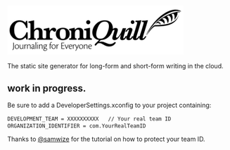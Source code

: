 <img src="chroniquill-logo.png" alt="ChroniQuill Logo" width="400"/>


The static site generator for long-form and short-form writing in the cloud.



## work in progress.

Be sure to add a DeveloperSettings.xconfig to your project containing:

```
DEVELOPMENT_TEAM = XXXXXXXXXX   // Your real team ID
ORGANIZATION_IDENTIFIER = com.YourRealTeamID
```

Thanks to [@samwize](https://samwize.com/2020/11/20/using-xcconfig-to-configure-to-your-developer-account/) for the tutorial on how to protect your team ID.